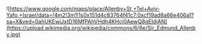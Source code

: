 ![https://www.google.com/maps/place/Allenby+St,+Tel+Aviv-Yafo,+Israel/data=!4m2!3m1!1s0x151d4c83764f41c7:0xcf19ad8a66e406a1?sa=X&ved=0ahUKEwiJxtD16MfPAhVHdh4KHcj0AewQ8gEIdjAN](https://upload.wikimedia.org/wikipedia/commons/6/6e/Sir_Edmund_Allenby.jpg)
